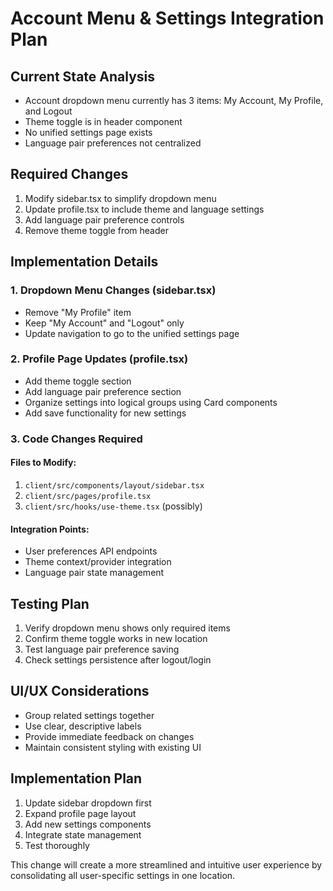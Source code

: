 
# Account Menu & Settings Integration Plan

## Current State Analysis
- Account dropdown menu currently has 3 items: My Account, My Profile, and Logout
- Theme toggle is in header component
- No unified settings page exists
- Language pair preferences not centralized

## Required Changes
1. Modify sidebar.tsx to simplify dropdown menu
2. Update profile.tsx to include theme and language settings
3. Add language pair preference controls
4. Remove theme toggle from header

## Implementation Details

### 1. Dropdown Menu Changes (sidebar.tsx)
- Remove "My Profile" item
- Keep "My Account" and "Logout" only
- Update navigation to go to the unified settings page

### 2. Profile Page Updates (profile.tsx)
- Add theme toggle section
- Add language pair preference section
- Organize settings into logical groups using Card components
- Add save functionality for new settings

### 3. Code Changes Required

#### Files to Modify:
1. `client/src/components/layout/sidebar.tsx`
2. `client/src/pages/profile.tsx`
3. `client/src/hooks/use-theme.tsx` (possibly)

#### Integration Points:
- User preferences API endpoints
- Theme context/provider integration
- Language pair state management

## Testing Plan
1. Verify dropdown menu shows only required items
2. Confirm theme toggle works in new location
3. Test language pair preference saving
4. Check settings persistence after logout/login

## UI/UX Considerations
- Group related settings together
- Use clear, descriptive labels
- Provide immediate feedback on changes
- Maintain consistent styling with existing UI

## Implementation Plan

1. Update sidebar dropdown first
2. Expand profile page layout
3. Add new settings components
4. Integrate state management
5. Test thoroughly

This change will create a more streamlined and intuitive user experience by consolidating all user-specific settings in one location.
